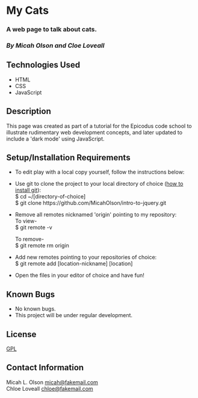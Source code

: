 # My Cats

### A web page to talk about cats.

### _By Micah Olson and Cloe Loveall_

## Technologies Used
* HTML
* CSS
* JavaScript

## Description
This page was created as part of a tutorial for the Epicodus code school to illustrate rudimentary web development concepts, and later updated to include a 'dark mode' using JavaScript.

## Setup/Installation Requirements
* To edit play with a local copy yourself, follow the instructions below:  

* Use git to clone the project to your local directory of choice ([how to install git](https://www.learnhowtoprogram.com/introduction-to-programming/getting-started-with-intro-to-programming/git-and-github)):  
  $ cd ~/\[directory-of-choice\]  
  $ git clone https[]()://github.com/MicahOlson/intro-to-jquery.git  

* Remove all remotes nicknamed 'origin' pointing to my repository:  
  To view-  
  $ git remote -v  

  To remove-  
  $ git remote rm origin  
* Add new remotes pointing to your repositories of choice:  
  $ git remote add \[location-nickname\] \[location\]  

* Open the files in your editor of choice and have fun!

## Known Bugs
* No known bugs.
* This project will be under regular development. 

## License
[GPL](https://choosealicense.com/licenses/gpl-3.0/)

## Contact Information
Micah L. Olson micah@fakemail.com  
Chloe Loveall chloe@fakemail.com
